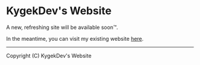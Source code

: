 # KygekDev's Website

A new, refreshing site will be available soon™.

In the meantime, you can visit my existing website [here](/old).

---

Copyright (C) KygekDev's Website